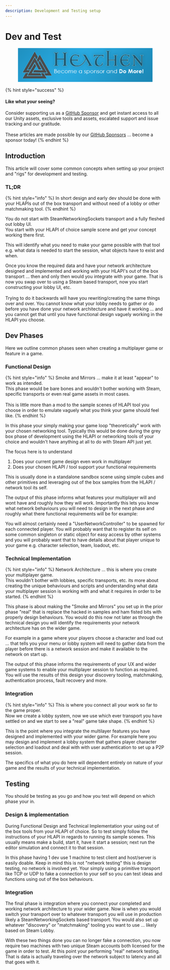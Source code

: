 ```yaml
---
description: Development and Testing setup
---
```


# Dev and Test

<figure><img src="../../../../.gitbook/assets/512x128 Sponsor Banner.png" alt="Become a sponsor and Do More"><figcaption></figcaption></figure>

{% hint style="success" %}
#### Like what your seeing?

Consider supporting us as a [GitHub Sponsor](../../../../become-a-sponsor.md) and get instant access to all our Unity assets, exclusive tools and assets, escalated support and issue tracking and our gratitude.\
\
These articles are made possible by our [GitHub Sponsors](https://github.com/sponsors/heathen-engineering) ... become a sponsor today!
{% endhint %}

## Introduction

This article will cover some common concepts when setting up your project and "rigs" for development and testing.

### TL;DR

{% hint style="info" %}
In short design and early dev should be done with your HLAPIs out of the box transport and without need of a lobby or other matchmaking tool.
{% endhint %}

You do not start with SteamNetworkingSockets transport and a fully fleshed out lobby UI. \
You start with your HLAPI of choice sample scene and get your concept working there first.

This will identify what you need to make your game possible with that tool e.g. what data is needed to start the session, what objects have to exist and when.

Once you know the required data and have your network architecture designed and implemented and working with your HLAPI's out of the box transport ... then and only then would you integrate with your game. That is now you swap over to using a Steam based transport, now you start constructing your lobby UI, etc.\
\
Trying to do it backwards will have you rewriting/creating the same things over and over. You cannot know what your lobby needs to gather or do before you have done your network architecture and have it working ... and you cannot get that until you have functional design vaguely working in the HLAPI you choose.

## Dev Phases

Here we outline common phases seen when creating a multiplayer game or feature in a game.

### Functional Design

{% hint style="info" %}
Smoke and Mirrors ... make it at least "appear" to work as intended.\
This phase would be bare bones and wouldn't bother working with Steam, specific transports or even real game assets in most cases.\
\
This is little more than a mod to the sample scenes of HLAPI tool you choose in order to emulate vaguely what you think your game should feel like.
{% endhint %}

In this phase your simply making your game loop "theoretically" work with your chosen networking tool. Typically this would be done during the grey box phase of development using the HLAPI or networking tools of your choice and wouldn't have anything at all to do with Steam API just yet.

The focus here is to understand&#x20;

1. Does your current game design even work in multiplayer
2. Does your chosen HLAPI / tool support your functional requirements

This is usually done in a standalone sandbox scene using simple cubes and other primitives and leveraging out of the box samples from the HLAPI / network tool its self.

The output of this phase informs what features your multiplayer will and wont have and roughly how they will work. Importantly this lets you know what network behaviours you will need to design in the next phase and roughly what there functional requirements will be for example:

You will almost certainly need a "UserNetworkController" to be spawned for each connected player. You will probably want that to register its self on some common singleton or static object for easy access by other systems and you will probably want that to have details about that player unique to your game e.g. character selection, team, loadout, etc.

### Technical Implementation

{% hint style="info" %}
Network Architecture ... this is where you create your multiplayer game.\
This wouldn't bother with lobbies, specific transports, etc. its more about creating the unique behaviours and scripts and understanding what data your multiplayer session is working with and what it requires in order to be started.
{% endhint %}

This phase is about making the "Smoke and Mirrors" you set up in the prior phase "real" that is replace the hacked in samples and ham fisted bits with properly design behaviours. You would do this now not later as through the technical design you will identify the requirements your network architecture has on the wider game.&#x20;

For example in a game where your players choose a character and load out ... that tells you your menu or lobby system will need to gather data from the player before there is a network session and make it available to the network on start up.

The output of this phase informs the requirements of your UX and wider game systems to enable your multiplayer session to function as required. You will use the results of this design your discovery tooling, matchmaking, authentication process, fault recovery and more.

### Integration

{% hint style="info" %}
This is where you connect all your work so far to the game proper. \
Now we create a lobby system, now we use which ever transport you have settled on and we start to see a "real" game take shape.
{% endhint %}

This is the point where you integrate the multilayer features you have designed and implemented with your wider game. For example here you may design and implement a lobby system that gathers player character selection and loadout and deal with with user authentication to set up a P2P session.

The specifics of what you do here will dependent entirely on nature of your game and the results of your technical implementation.&#x20;

## Testing

You should be testing as you go and how you test will depend on which phase your in.

### Design & implementation

During Functional Design and Technical Implementation your using out of the box tools from your HLAPI of choice. So to test simply follow the instructions of your HLAPI in regards to running its sample scenes. This usually means make a build, start it, have it start a session; next run the editor simulation and connect it to that session.

In this phase having 1 dev use 1 machine to test client and host/server is easily doable. Keep in mind this is not "network testing" this is design testing, no network is involved yet. Your simply using a primitive transport like TCP or UDP to fake a connection to your self so you can test ideas and functions using out of the box behaviours.

### Integration

The final phase is integration where you connect your completed and working network architecture to your wider game. Now is when you would switch your transport over to whatever transport you will use in production likely a SteamNetworkingSockets based transport. You would also set up whatever "discovery" or "matchmaking" tooling you want to use ... likely based on Steam Lobby.

With these two things done you can no longer fake a connection, you now require two machines with two unique Steam accounts both licensed for the game in order to test. At this point your performing "real" network testing. That is data is actually traveling over the network subject to latency and all that goes with it.
